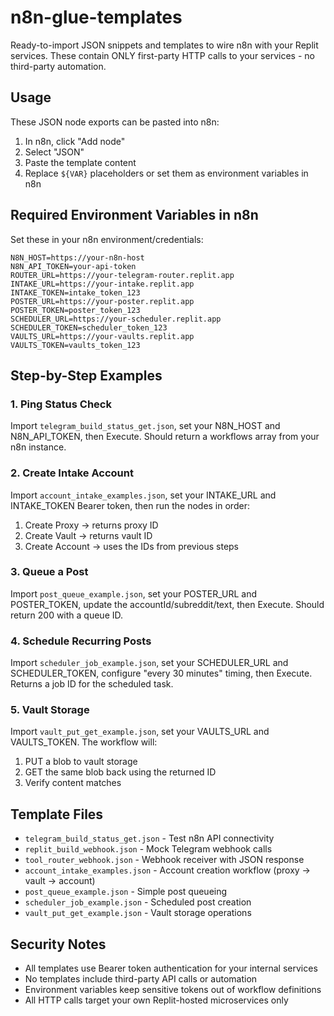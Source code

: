 # n8n-glue-templates

Ready-to-import JSON snippets and templates to wire n8n with your Replit services. These contain ONLY first-party HTTP calls to your services - no third-party automation.

## Usage

These JSON node exports can be pasted into n8n:
1. In n8n, click "Add node" 
2. Select "JSON" 
3. Paste the template content
4. Replace `${VAR}` placeholders or set them as environment variables in n8n

## Required Environment Variables in n8n

Set these in your n8n environment/credentials:

```
N8N_HOST=https://your-n8n-host
N8N_API_TOKEN=your-api-token
ROUTER_URL=https://your-telegram-router.replit.app
INTAKE_URL=https://your-intake.replit.app
INTAKE_TOKEN=intake_token_123
POSTER_URL=https://your-poster.replit.app
POSTER_TOKEN=poster_token_123
SCHEDULER_URL=https://your-scheduler.replit.app
SCHEDULER_TOKEN=scheduler_token_123
VAULTS_URL=https://your-vaults.replit.app
VAULTS_TOKEN=vaults_token_123
```

## Step-by-Step Examples

### 1. Ping Status Check
Import `telegram_build_status_get.json`, set your N8N_HOST and N8N_API_TOKEN, then Execute. Should return a workflows array from your n8n instance.

### 2. Create Intake Account
Import `account_intake_examples.json`, set your INTAKE_URL and INTAKE_TOKEN Bearer token, then run the nodes in order:
1. Create Proxy → returns proxy ID
2. Create Vault → returns vault ID  
3. Create Account → uses the IDs from previous steps

### 3. Queue a Post
Import `post_queue_example.json`, set your POSTER_URL and POSTER_TOKEN, update the accountId/subreddit/text, then Execute. Should return 200 with a queue ID.

### 4. Schedule Recurring Posts
Import `scheduler_job_example.json`, set your SCHEDULER_URL and SCHEDULER_TOKEN, configure "every 30 minutes" timing, then Execute. Returns a job ID for the scheduled task.

### 5. Vault Storage
Import `vault_put_get_example.json`, set your VAULTS_URL and VAULTS_TOKEN. The workflow will:
1. PUT a blob to vault storage
2. GET the same blob back using the returned ID
3. Verify content matches

## Template Files

- `telegram_build_status_get.json` - Test n8n API connectivity
- `replit_build_webhook.json` - Mock Telegram webhook calls  
- `tool_router_webhook.json` - Webhook receiver with JSON response
- `account_intake_examples.json` - Account creation workflow (proxy → vault → account)
- `post_queue_example.json` - Simple post queueing
- `scheduler_job_example.json` - Scheduled post creation
- `vault_put_get_example.json` - Vault storage operations

## Security Notes

- All templates use Bearer token authentication for your internal services
- No templates include third-party API calls or automation
- Environment variables keep sensitive tokens out of workflow definitions
- All HTTP calls target your own Replit-hosted microservices only
